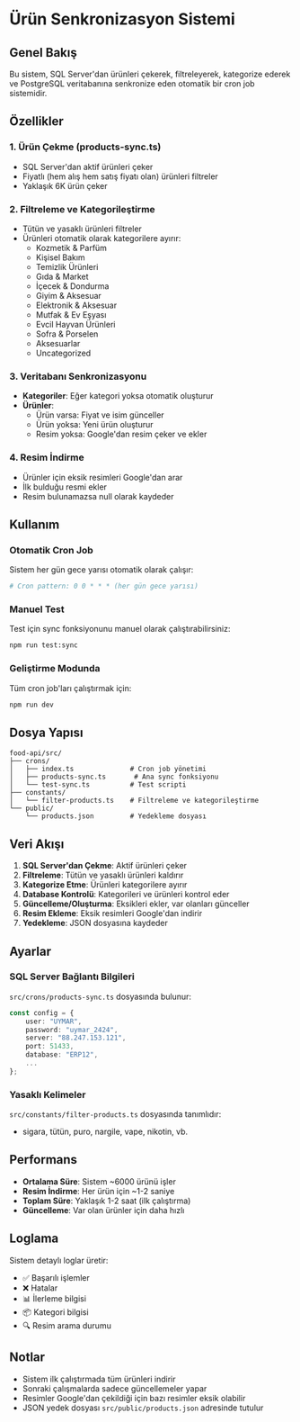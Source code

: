 # Ürün Senkronizasyon Sistemi

## Genel Bakış

Bu sistem, SQL Server'dan ürünleri çekerek, filtreleyerek, kategorize ederek ve PostgreSQL veritabanına senkronize eden otomatik bir cron job sistemidir.

## Özellikler

### 1. Ürün Çekme (products-sync.ts)
- SQL Server'dan aktif ürünleri çeker
- Fiyatlı (hem alış hem satış fiyatı olan) ürünleri filtreler
- Yaklaşık 6K ürün çeker

### 2. Filtreleme ve Kategorileştirme
- Tütün ve yasaklı ürünleri filtreler
- Ürünleri otomatik olarak kategorilere ayırır:
  - Kozmetik & Parfüm
  - Kişisel Bakım
  - Temizlik Ürünleri
  - Gıda & Market
  - İçecek & Dondurma
  - Giyim & Aksesuar
  - Elektronik & Aksesuar
  - Mutfak & Ev Eşyası
  - Evcil Hayvan Ürünleri
  - Sofra & Porselen
  - Aksesuarlar
  - Uncategorized

### 3. Veritabanı Senkronizasyonu
- **Kategoriler**: Eğer kategori yoksa otomatik oluşturur
- **Ürünler**: 
  - Ürün varsa: Fiyat ve isim günceller
  - Ürün yoksa: Yeni ürün oluşturur
  - Resim yoksa: Google'dan resim çeker ve ekler

### 4. Resim İndirme
- Ürünler için eksik resimleri Google'dan arar
- İlk bulduğu resmi ekler
- Resim bulunamazsa null olarak kaydeder

## Kullanım

### Otomatik Cron Job
Sistem her gün gece yarısı otomatik olarak çalışır:
```bash
# Cron pattern: 0 0 * * * (her gün gece yarısı)
```

### Manuel Test
Test için sync fonksiyonunu manuel olarak çalıştırabilirsiniz:
```bash
npm run test:sync
```

### Geliştirme Modunda
Tüm cron job'ları çalıştırmak için:
```bash
npm run dev
```

## Dosya Yapısı

```
food-api/src/
├── crons/
│   ├── index.ts              # Cron job yönetimi
│   ├── products-sync.ts       # Ana sync fonksiyonu
│   └── test-sync.ts          # Test scripti
├── constants/
│   └── filter-products.ts    # Filtreleme ve kategorileştirme
└── public/
    └── products.json         # Yedekleme dosyası
```

## Veri Akışı

1. **SQL Server'dan Çekme**: Aktif ürünleri çeker
2. **Filtreleme**: Tütün ve yasaklı ürünleri kaldırır
3. **Kategorize Etme**: Ürünleri kategorilere ayırır
4. **Database Kontrolü**: Kategorileri ve ürünleri kontrol eder
5. **Güncelleme/Oluşturma**: Eksikleri ekler, var olanları günceller
6. **Resim Ekleme**: Eksik resimleri Google'dan indirir
7. **Yedekleme**: JSON dosyasına kaydeder

## Ayarlar

### SQL Server Bağlantı Bilgileri
`src/crons/products-sync.ts` dosyasında bulunur:
```typescript
const config = {
    user: "UYMAR",
    password: "uymar_2424",
    server: "88.247.153.121",
    port: 51433,
    database: "ERP12",
    ...
};
```

### Yasaklı Kelimeler
`src/constants/filter-products.ts` dosyasında tanımlıdır:
- sigara, tütün, puro, nargile, vape, nikotin, vb.

## Performans

- **Ortalama Süre**: Sistem ~6000 ürünü işler
- **Resim İndirme**: Her ürün için ~1-2 saniye
- **Toplam Süre**: Yaklaşık 1-2 saat (ilk çalıştırma)
- **Güncelleme**: Var olan ürünler için daha hızlı

## Loglama

Sistem detaylı loglar üretir:
- ✅ Başarılı işlemler
- ❌ Hatalar
- 📊 İlerleme bilgisi
- 📦 Kategori bilgisi
- 🔍 Resim arama durumu

## Notlar

- Sistem ilk çalıştırmada tüm ürünleri indirir
- Sonraki çalışmalarda sadece güncellemeler yapar
- Resimler Google'dan çekildiği için bazı resimler eksik olabilir
- JSON yedek dosyası `src/public/products.json` adresinde tutulur

